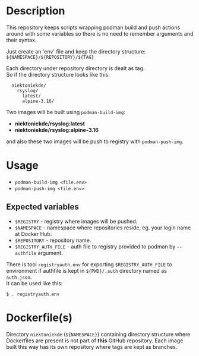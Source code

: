 # Description
This repository keeps scripts wrapping podman build and push actions around with some variables so there is no need to remember arguments and their syntax.
 
Just create an 'env' file and keep the directory structure:  
`${NAMESPACE}/${REPOSITORY}/${TAG}` 
 
Each directory under repository directory is dealt as tag.  
So if the directory structure looks like this:
```
  niektoniekde/
    rsyslog/
      latest/
      alpine-3.16/
```

Two images will be built using `podman-build-img`:
* **niektoniekde/rsyslog:latest**
* **niektoniekde/rsyslog:alpine-3.16**

and also these two images will be push to registry with `podman-push-img`.

# Usage
* ``podman-build-img <file.env>``
* ``podman-push-img <file.env>``

## Expected variables
* ``$REGISTRY`` - registry where images will be pushed.
* ``$NAMESPACE`` - namespace where repositories reside, eg. your login name at Docker Hub.
* ``$REPOSITORY`` - repository name.
* ``$REGISTRY_AUTH_FILE`` - auth file to registry provided to podman by ``--authfile`` argument. 

There is tool ``registryauth.env`` for exporting ``$REGISTRY_AUTH_FILE`` to environment
if authfile is kept in ``${PWD}/.auth`` directory named as ``auth.json``.  
It can be used like this:  
```
$ . registryauth.env
```

# Dockerfile(s)
Directory ``niektoniekde`` (``${NAMESPACE}``) containing directory structure where Dockerfiles are present is not part of **this** GitHub repository.
Each image built this way has its own repository where tags are kept as branches.
